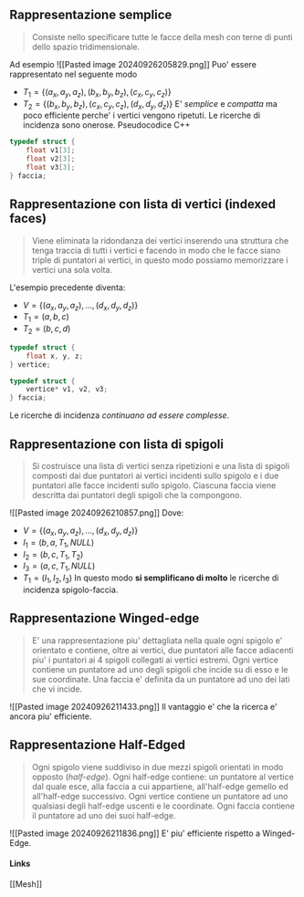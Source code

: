 ## Rappresentazione semplice
>Consiste nello specificare tutte le facce della mesh con terne di punti dello spazio tridimensionale.

Ad esempio
![[Pasted image 20240926205829.png]]
Puo' essere rappresentato nel seguente modo
- $T_1 = \lbrace { (a_x, a_y, a_z), (b_x, b_y, b_z), (c_x, c_y, c_z)}\rbrace$
- $T_2 = \lbrace { (b_x, b_y, b_z), (c_x, c_y, c_z), (d_x, d_y, d_z)}\rbrace$
E' *semplice* e *compatta* ma poco efficiente perche' i vertici vengono ripetuti.
Le ricerche di incidenza sono onerose.
Pseudocodice C++
```cpp
typedef struct {
	float v1[3];
	float v2[3];
	float v3[3];
} faccia;
```


## Rappresentazione con lista di vertici (indexed faces)
>Viene eliminata la ridondanza dei vertici inserendo una struttura che tenga traccia di tutti i vertici e facendo in modo che le facce siano triple di puntatori ai vertici, in questo modo possiamo memorizzare i vertici una sola volta.

L'esempio precedente diventa:
- $V = \lbrace {(a_x, a_y, a_z), \dots, (d_x, d_y, d_z)}\rbrace$
- $T_1 = (a, b, c)$
- $T_2 = (b, c, d)$

```cpp
typedef struct {
	float x, y, z;
} vertice;

typedef struct {
	vertice* v1, v2, v3;
} faccia;
```
Le ricerche di incidenza *continuano ad essere complesse*.

## Rappresentazione con lista di spigoli
>Si costruisce una lista di vertici senza ripetizioni e una lista di spigoli composti dai due puntatori ai vertici incidenti sullo spigolo e i due puntatori alle facce incidenti sullo spigolo. Ciascuna faccia viene descritta dai puntatori degli spigoli che la compongono.

![[Pasted image 20240926210857.png]]
Dove:
- $V = \lbrace {(a_x, a_y, a_z), \dots, (d_x, d_y, d_z)}\rbrace$
- $I_1 = (b, a, T_1, NULL)$
- $I_2 = (b, c, T_1, T_2)$
- $I_3 = (a, c, T_1, NULL)$
- $T_1 = (I_1, I_2, I_3)$
In questo modo **si semplificano di molto** le ricerche di incidenza spigolo-faccia.

## Rappresentazione Winged-edge
>E' una rappresentazione piu' dettagliata nella quale ogni spigolo e' orientato e contiene, oltre ai vertici, due puntatori alle facce adiacenti piu' i puntatori ai 4 spigoli collegati ai vertici estremi.
>Ogni vertice contiene un puntatore ad uno degli spigoli che incide su di esso e le sue coordinate.
>Una faccia e' definita da un puntatore ad uno dei lati che vi incide.

![[Pasted image 20240926211433.png]]
Il vantaggio e' che la ricerca e' ancora piu' efficiente.

## Rappresentazione Half-Edged
>Ogni spigolo viene suddiviso in due mezzi spigoli orientati in modo opposto (*half-edge*). Ogni half-edge contiene: un puntatore al vertice dal quale esce, alla faccia a cui appartiene, all'half-edge gemello ed all'half-edge successivo.
>Ogni vertice contiene un puntatore ad uno qualsiasi degli half-edge uscenti e le coordinate.
>Ogni faccia contiene il puntatore ad uno dei suoi half-edge.


![[Pasted image 20240926211836.png]]
E' piu' efficiente rispetto a Winged-Edge.

#### Links
[[Mesh]]
